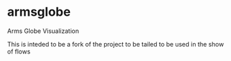 # armsglobe
Arms Globe Visualization


This is inteded to be a fork of the project to be tailed to be used in the show of flows


